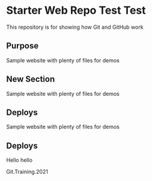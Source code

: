 # Starter Web Repo Test Test

This repository is for showing how Git and GitHub work

## Purpose

Sample website with plenty of files for demos

## New Section

Sample website with plenty of files for demos

## Deploys

Sample website with plenty of files for demos


## Deploys

Hello hello

Git.Training.2021